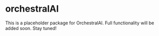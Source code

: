 # orchestralAI
This is a placeholder package for OrchestralAI. Full functionality will be added soon. Stay tuned!
